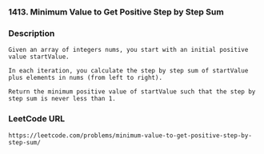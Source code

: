 ### 1413. Minimum Value to Get Positive Step by Step Sum

### Description
    Given an array of integers nums, you start with an initial positive value startValue.
    
    In each iteration, you calculate the step by step sum of startValue plus elements in nums (from left to right).
    
    Return the minimum positive value of startValue such that the step by step sum is never less than 1.
    
### LeetCode URL
    https://leetcode.com/problems/minimum-value-to-get-positive-step-by-step-sum/
